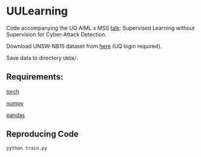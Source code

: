 # UULearning
Code accompanying the UQ AIML x MSS [talk](https://fb.me/e/1n866e5x8): Supervised Learning without Supervision for Cyber-Attack Detection.

Download UNSW-NB15 dataset from [here](https://uq-my.sharepoint.com/:f:/g/personal/uqjwilt1_uq_edu_au/Et3QOlgWvtdGs72GZysbSfwBc7ImwQfoVzi_hYNQsBk8eg?e=hObv9N) (UQ login required).

Save data to directory ```UNSW/```.


## Requirements:
[torch](https://pytorch.org/) 

[numpy](https://numpy.org/)

[pandas](https://pandas.pydata.org/) 


## Reproducing Code
```
python train.py
```
<!-- ## Using as an sklearn Classifier 
This code can also be used like an sklearn-style classifier to train a neural network classifier using either a fully labelled dataset or two unlabelled datasets. An example usage:
```
import pandas as pd
import numpy as np
from neural_network import PNClassifier

P_train = pd.read_csv('data/P_train.csv')
N_train = pd.read_csv('data/P_train.csv')
X_test = pd.read_csv('data/X_test.csv')
y_test = pd.read_csv('data/y_test.csv')

g = PNClassifier()
g.fit(P_train, N_train)
predictions = g.predict(X_test)
print('Accuracy', (predictions == y_test).mean())
```


```
import pandas as pd
import numpy as np
from neural_network import UUClassifier

U1 = pd.read_csv('data/U1_train.csv')
U2 = pd.read_csv('data/U2_train.csv')
X_test = pd.read_csv('data/X_test.csv')
y_test = pd.read_csv('data/y_test.csv')

g = UUClassifier(pi, theta1, theta2)
g.fit(U1, U2)
predictions = g.predict(X_test)
print('Accuracy', (predictions == y_test).mean())
```
-->
